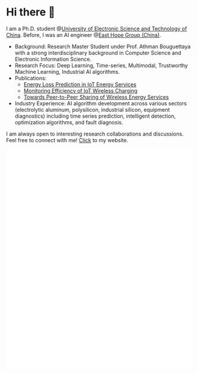 # Hi there 👋
I am a Ph.D. student @[University of Electronic Science and Technology of China](https://en.uestc.edu.cn/). Before, I was an AI engineer @[East Hope Group (China)](http://www.easthope.cn/). 

- Background: Research Master Student under Prof. Athman Bouguettaya with a strong interdisciplinary background in Computer Science and Electronic Information Science.
- Research Focus: Deep Learning, Time-series, Multimodal, Trustworthy Machine Learning, Industrial AI algorithms.
- Publications:
  - [Energy Loss Prediction in IoT Energy Services](https://ieeexplore.ieee.org/abstract/document/10248251)
  - [Monitoring Efficiency of IoT Wireless Charging](https://ieeexplore.ieee.org/abstract/document/10150276)
  - [Towards Peer-to-Peer Sharing of Wireless Energy Services](https://link.springer.com/chapter/10.1007/978-3-031-26507-5_38)
- Industry Experience: AI algorithm development across various sectors (electrolytic aluminum, polysilicon, industrial silicon, equipment diagnostics) including time series prediction, intelligent detection, optimization algorithms, and fault diagnosis.

I am always open to interesting research collaborations and discussions. Feel free to connect with me! [Click](https://www.pengweiyang.com/) to my website.


![Languages](https://github.com/Pengwei-Yang/github-stats/blob/master/generated/languages.svg)
![Overview](https://github.com/Pengwei-Yang/github-stats/blob/master/generated/overview.svg)
